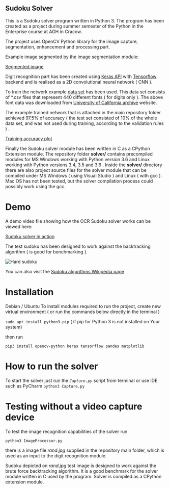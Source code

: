 ## Sudoku Solver

This is a Sudoku solver program written in Python 3.
The program has been created as a project during summer semester of the Python in the Enterprise course
at AGH in Cracow.

The project uses OpenCV Python library for the image capture, segmentation, enhancement and processing part.

Example image segmented by the image segmentation module:

[Segmented image](https://drive.google.com/open?id=1cKEywTSBbH8hSuDosLwpGaM_801fLHwi "Segmented image")


Digit recognition part has been created using [Keras API](https://keras.io/ "Keras API Documentation") with [Tensorflow](https://www.tensorflow.org/ "Tensorflow page") backend and is realised
as a 2D convolutional neural network ( CNN ). 

To train the network example [data set](https://drive.google.com/open?id=19WWg2E-NvJ4v0f1SEvj1SihVsiVyVVbK "Train digits data set") has been used. This data set consists of *.csv files that represent 440 different fonts ( for digits only ).
The above font data was downloaded from [University of California archive](https://archive.ics.uci.edu/ml/datasets/Character+Font+Images) website.

The example trained network that is attached in the main repository folder achieved 97.5% of accuracy
( the test set consisted of 10% of the whole data set, and was not used during training, according to the validation rules ) .

[Training accuracy plot](https://drive.google.com/open?id=1MhmXfo-NzXbYHimTLJT9273sFdbslIQC)

Finally the Sudoku solver module has been written in C as a CPython Extension module.
The repository folder **solver/** contains precompiled modules for MS Windows working with Python version 3.6 and Linux working with Python versions 3.4, 3.5 and 3.6 .
Inside the **solver/** directory there are also project source files for the solver module that can be compiled under MS Windows ( using Visual Studio ) and Linux ( with gcc ).
Mac OS has not been tested, but the solver compilation process could possibly work using the gcc.

# Demo

A demo video file showing how the OCR Sudoku solver works can be viewed here:

[Sudoku solver in action](https://drive.google.com/open?id=1Y8--qQIg5aF-AB7V7U96fGcGT8ESZG9j "Video")

The test sudoku has been designed to work against the backtracking algorithm ( is good for benchmarking ).

![Hard sudoku](https://upload.wikimedia.org/wikipedia/commons/thumb/e/ed/Sudoku_puzzle_hard_for_brute_force.svg/361px-Sudoku_puzzle_hard_for_brute_force.svg.png)

You can also visit the [Sudoku algorithms Wikipedia page](https://en.wikipedia.org/wiki/Sudoku_solving_algorithms)

# Installation
Debian / Ubuntu 
To install modules required to run the project, 
create new virtual environment ( or run the commands below directly in the terminal )

``` sudo apt install python3-pip ```    ( if pip for Python 3 is not installed on Your system)

then run

``` pip3 install opencv-python keras tensorflow pandas matplotlib ```

# How to run the solver

To start the solver just run the *`Capture.py`* script from terminal or use IDE such as PyCharm
``` python3 Capture.py ```

# Testing without a video capture device

To test the image recognition capabilities of the solver run

``` python3 ImageProcessor.py ```

there is a image file *rand.jpg* supplied in the repository main folder,
which is used as an input to the digit recognition module.

Sudoku depicted on *rand.jpg* test image is designed to work against the brute force
backtracking algorithm. It is a good benchmark for the solver module written in C
used by the program. Solver is compiled as a CPython extension module.

